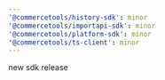 ```yaml
---
'@commercetools/history-sdk': minor
'@commercetools/importapi-sdk': minor
'@commercetools/platform-sdk': minor
'@commercetools/ts-client': minor
---
```


new sdk release
